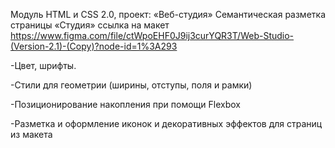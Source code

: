 Модуль HTML и CSS 2.0, проект: «Веб-студия» Семантическая разметка страницы «Студия»
ссылка на макет https://www.figma.com/file/ctWpoEHF0J9ij3curYQR3T/Web-Studio-(Version-2.1)-(Copy)?node-id=1%3A293

-Цвет, шрифты.

-Стили для геометрии (ширины, отступы, поля и рамки)

-Позиционирование накопления при помощи Flexbox

-Разметка и оформление иконок и декоративных эффектов для страниц из макета
